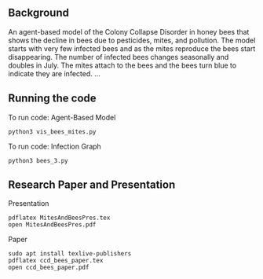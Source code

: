 ## Background

An agent-based model of the Colony Collapse Disorder in honey bees that shows the decline in bees due to pesticides, mites, and pollution. The model starts with very few infected bees and as the mites reproduce the bees start disappearing. The number of infected bees changes seasonally and doubles in July. The mites attach to the bees and the bees turn blue to indicate they are infected.
...
## Running the code

To run code: Agent-Based Model

```
python3 vis_bees_mites.py
```
To run code: Infection Graph
```
python3 bees_3.py
```

## Research Paper and Presentation

Presentation
```
pdflatex MitesAndBeesPres.tex
open MitesAndBeesPres.pdf

```
Paper
```
sudo apt install texlive-publishers 
pdflatex ccd_bees_paper.tex
open ccd_bees_paper.pdf
```
